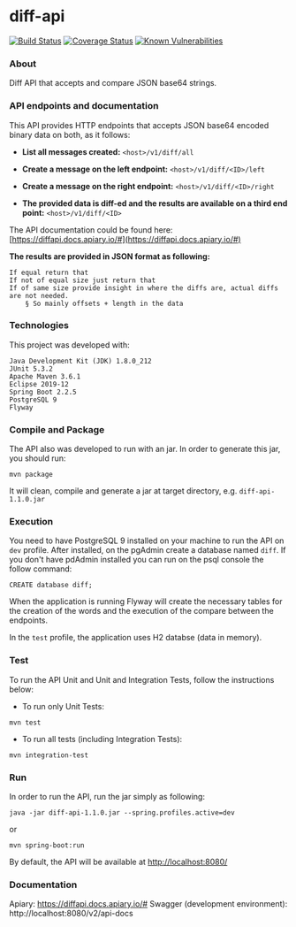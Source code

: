 # diff-api

[![Build Status](https://travis-ci.org/mariazevedo88/diff-api.svg?branch=master)](https://travis-ci.org/mariazevedo88/diff-api) [![Coverage Status](https://coveralls.io/repos/github/mariazevedo88/diff-api/badge.svg?branch=master)](https://coveralls.io/github/mariazevedo88/diff-api?branch=master) [![Known Vulnerabilities](https://snyk.io//test/github/mariazevedo88/diff-api/badge.svg?targetFile=pom.xml)](https://snyk.io//test/github/mariazevedo88/diff-api?targetFile=pom.xml)

### About

Diff API that accepts and compare JSON base64 strings.

### API endpoints and documentation

This API provides HTTP endpoints that accepts JSON base64 encoded binary data on both, as it follows:

* <b>List all messages created:</b> `<host>/v1/diff/all`
	 
* <b>Create a message on the left endpoint:</b> `<host>/v1/diff/<ID>/left`
        
* <b>Create a message on the right endpoint:</b> `<host>/v1/diff/<ID>/right`

* <b>The provided data is diff-ed and the results are available on a third end point:</b> `<host>/v1/diff/<ID>`

The API documentation could be found here: [https://diffapi.docs.apiary.io/#](https://diffapi.docs.apiary.io/#)

<b>The results are provided in JSON format as following:</b>

    If equal return that
    If not of equal size just return that
    If of same size provide insight in where the diffs are, actual diffs are not needed.
        § So mainly offsets + length in the data

### Technologies

This project was developed with:

    Java Development Kit (JDK) 1.8.0_212
    JUnit 5.3.2
    Apache Maven 3.6.1
    Eclipse 2019-12
    Spring Boot 2.2.5
    PostgreSQL 9  
    Flyway
    
### Compile and Package

The API also was developed to run with an jar. In order to generate this jar, you should run:

```
mvn package
```

It will clean, compile and generate a jar at target directory, e.g. `diff-api-1.1.0.jar`

### Execution

You need to have PostgreSQL 9 installed on your machine to run the API on `dev` profile. After installed, on the pgAdmin create a database named `diff`. If you don't have pdAdmin installed you can run on the psql console the follow command:

```
CREATE database diff;
```

When the application is running Flyway will create the necessary tables for the creation of the words and the execution of the compare between the endpoints.

In the `test` profile, the application uses H2 databse (data in memory).

### Test

To run the API Unit and Unit and Integration Tests, follow the instructions below:

* To run only Unit Tests:

```
mvn test
```

* To run all tests (including Integration Tests):

```
mvn integration-test
```
    
### Run

In order to run the API, run the jar simply as following:

```
java -jar diff-api-1.1.0.jar --spring.profiles.active=dev
```
    
or

```
mvn spring-boot:run
```

By default, the API will be available at [http://localhost:8080/](http://localhost:8080/)

### Documentation

Apiary: https://diffapi.docs.apiary.io/#
Swagger (development environment): http://localhost:8080/v2/api-docs